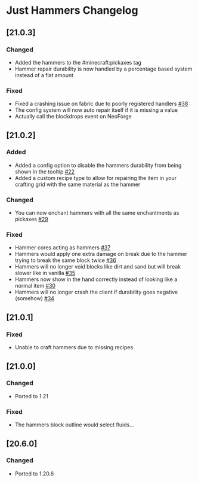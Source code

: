 # Just Hammers Changelog

## [21.0.3]

### Changed

- Added the hammers to the #minecraft:pickaxes tag
- Hammer repair durability is now handled by a percentage based system instead of a flat amount

### Fixed 

- Fixed a crashing issue on fabric due to poorly registered handlers [#38](https://github.com/nanite/JustHammers/issues/38)
- The config system will now auto repair itself if it is missing a value
- Actually call the blockdrops event on NeoForge

## [21.0.2]

### Added

- Added a config option to disable the hammers durability from being shown in the tooltip [#22](https://github.com/nanite/JustHammers/issues/22)
- Added a custom recipe type to allow for repairing the item in your crafting grid with the same material as the hammer

### Changed

- You can now enchant hammers with all the same enchantments as pickaxes [#29](https://github.com/nanite/JustHammers/issues/29)

### Fixed

- Hammer cores acting as hammers [#37](https://github.com/nanite/JustHammers/issues/37)
- Hammers would apply one extra damage on break due to the hammer trying to break the same block twice [#36](https://github.com/nanite/JustHammers/issues/36)
- Hammers will no longer void blocks like dirt and sand but will break slower like in vanilla [#35](https://github.com/nanite/JustHammers/issues/35)
- Hammers now show in the hand correctly instead of looking like a normal item [#30](https://github.com/nanite/JustHammers/issues/30)
- Hammers will no longer crash the client if durability goes negative (somehow) [#34](https://github.com/nanite/JustHammers/issues/34)

## [21.0.1]

### Fixed

- Unable to craft hammers due to missing recipes

## [21.0.0]

### Changed

- Ported to 1.21

### Fixed

- The hammers block outline would select fluids...

## [20.6.0]

### Changed

- Ported to 1.20.6
